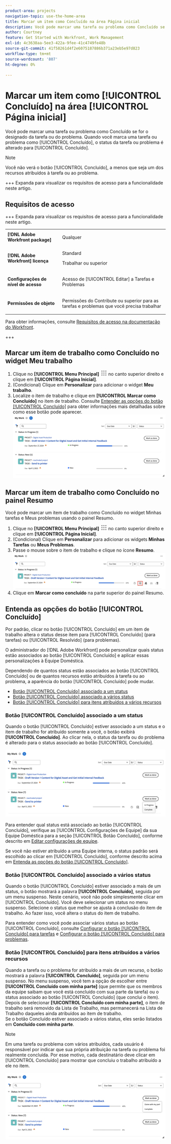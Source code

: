 ```yaml
---
product-area: projects
navigation-topic: use-the-home-area
title: Marcar um item como Concluído na área Página inicial
description: Você pode marcar uma tarefa ou problema como Concluído se for o designado da tarefa ou do problema. Quando você marca uma tarefa ou problema como Concluído, o status da tarefa ou problema é alterado para Concluído.
author: Courtney
feature: Get Started with Workfront, Work Management
exl-id: 4c3638aa-5ee3-422a-9fee-41c4749fe48b
source-git-commit: 41f58261d4f2e6075187886b371a23eb5e97d823
workflow-type: tm+mt
source-wordcount: '807'
ht-degree: 0%

---
```


# Marcar um item como [!UICONTROL Concluído] na área [!UICONTROL Página inicial]

Você pode marcar uma tarefa ou problema como Concluído se for o designado da tarefa ou do problema. Quando você marca uma tarefa ou problema como [!UICONTROL Concluído], o status da tarefa ou problema é alterado para [!UICONTROL Concluído].

>[!NOTE]
>
>Você não verá o botão [!UICONTROL Concluído], a menos que seja um dos recursos atribuídos à tarefa ou ao problema.

+++ Expanda para visualizar os requisitos de acesso para a funcionalidade neste artigo.

## Requisitos de acesso

+++ Expanda para visualizar os requisitos de acesso para a funcionalidade neste artigo. 

<table style="table-layout:auto"> 
 <col> 
 </col> 
 <col> 
 </col> 
 <tbody> 
  <tr> 
   <td role="rowheader"><strong>[!DNL Adobe Workfront package]</strong></td> 
   <td> <p>Qualquer</p> </td> 
  </tr> 
  <tr> 
   <td role="rowheader"><strong>[!DNL Adobe Workfront] licença</strong></td> 
   <td> 
   <p>Standard</p>
   <p>Trabalhar ou superior</p> </td> 
  </tr> 
  <tr> 
   <td role="rowheader"><strong>Configurações de nível de acesso</strong></td> 
   <td> <p>Acesso de [!UICONTROL Editar] a Tarefas e Problemas</p></td> 
  </tr> 
  <tr> 
   <td role="rowheader"><strong>Permissões de objeto</strong></td> 
   <td> <p>Permissões do Contribute ou superior para as tarefas e problemas que você precisa trabalhar</p></td> 
  </tr> 
 </tbody> 
</table>

Para obter informações, consulte [Requisitos de acesso na documentação do Workfront](/help/quicksilver/administration-and-setup/add-users/access-levels-and-object-permissions/access-level-requirements-in-documentation.md).

+++

## Marcar um item de trabalho como Concluído no widget Meu trabalho

1. Clique no **[!UICONTROL Menu Principal]** ![Ícone do Menu Principal](assets/main-menu-icon.png) no canto superior direito e clique em **[!UICONTROL Página Inicial]**.
1. (Condicional) Clique em **Personalizar** para adicionar o widget **Meu trabalho**.
1. Localize o item de trabalho e clique em **[!UICONTROL Marcar como Concluído]** no item de trabalho.
Consulte [Entender as opções do botão [!UICONTROL Concluído]](#understand-the-options-of-the-done-button) para obter informações mais detalhadas sobre como esse botão pode aparecer.
   ![Minha Marca de Trabalho como Concluída](assets/my-work-done.png)


## Marcar um item de trabalho como Concluído no painel Resumo

Você pode marcar um item de trabalho como Concluído no widget Minhas tarefas e Meus problemas usando o painel Resumo.

1. Clique no **[!UICONTROL Menu Principal]** ![Ícone do Menu Principal](assets/main-menu-icon.png) no canto superior direito e clique em **[!UICONTROL Página Inicial]**.
1. (Condicional) Clique em **Personalizar** para adicionar os widgets **Minhas Tarefas** ou **Meus Problemas**.
1. Passe o mouse sobre o item de trabalho e clique no ícone **Resumo**.
   ![Abrir resumo](assets/open-summary-new-home.png)
1. Clique em **Marcar como concluído** na parte superior do painel Resumo.


## Entenda as opções do botão [!UICONTROL Concluído]

Por padrão, clicar no botão [!UICONTROL Concluído] em um item de trabalho altera o status desse item para [!UICONTROL Concluído] (para tarefas) ou [!UICONTROL Resolvido] (para problemas).

O administrador do [!DNL Adobe Workfront] pode personalizar quais status estão associados ao botão [!UICONTROL Concluído] e aplicar essas personalizações à Equipe Doméstica.

Dependendo de quantos status estão associados ao botão [!UICONTROL Concluído] ou de quantos recursos estão atribuídos à tarefa ou ao problema, a aparência do botão [!UICONTROL Concluído] pode mudar.

* [Botão [!UICONTROL Concluído] associado a um status](#done-button-associated-with-one-status)
* [Botão [!UICONTROL Concluído] associado a vários status](#done-button-associated-with-multiple-statuses)
* [Botão [!UICONTROL Concluído] para itens atribuídos a vários recursos](#done-button-for-items-assigned-to-multiple-resources)

### Botão [!UICONTROL Concluído] associado a um status

Quando o botão [!UICONTROL Concluído] estiver associado a um status e o item de trabalho for atribuído somente a você, o botão exibirá **[!UICONTROL Concluído]**. Ao clicar nela, o status da tarefa ou do problema é alterado para o status associado ao botão [!UICONTROL Concluído].

![Botão Concluído](assets/done-button-status.png)

Para entender qual status está associado ao botão [!UICONTROL Concluído], verifique as [!UICONTROL Configurações de Equipe] da sua Equipe Doméstica para a seção [!UICONTROL Botão Concluído], conforme descrito em [Editar configurações de equipe](../../../people-teams-and-groups/create-and-manage-teams/edit-team-settings.md).

Se você não estiver atribuído a uma Equipe interna, o status padrão será escolhido ao clicar em [!UICONTROL Concluído], conforme descrito acima em [Entenda as opções do botão [!UICONTROL Concluído]](#understand-the-options-of-the-done-button).

### Botão [!UICONTROL Concluído] associado a vários status

Quando o botão [!UICONTROL Concluído] estiver associado a mais de um status, o botão mostrará a palavra **[!UICONTROL Concluído]**, seguida por um menu suspenso. Neste cenário, você não pode simplesmente clicar em [!UICONTROL Concluído]. Você deve selecionar um status no menu suspenso. Selecione o status que melhor se ajusta à conclusão do item de trabalho. Ao fazer isso, você altera o status do item de trabalho.

Para entender como você pode associar vários status ao botão [!UICONTROL Concluído], consulte [Configurar o botão [!UICONTROL Concluído] para tarefas](../../../people-teams-and-groups/create-and-manage-teams/configure-the-done-button-for-tasks.md) e [Configurar o botão [!UICONTROL Concluído] para problemas](../../../people-teams-and-groups/create-and-manage-teams/configure-the-done-button-for-issues.md).

### Botão [!UICONTROL Concluído] para itens atribuídos a vários recursos

Quando a tarefa ou o problema for atribuído a mais de um recurso, o botão mostrará a palavra **[!UICONTROL Concluído]**, seguida por um menu suspenso. No menu suspenso, você tem a opção de escolher entre **[!UICONTROL Concluído com minha parte]** (que permite que os membros da equipe saibam que você está concluído com sua parte da tarefa) ou o status associado ao botão [!UICONTROL Concluído] (que conclui o item). Depois de selecionar **[!UICONTROL Concluído com minha parte]**, o item de trabalho será removido da Lista de Trabalho, mas permanecerá na Lista de Trabalho daqueles ainda atribuídos ao item de trabalho.\
Se o botão Concluído estiver associado a vários status, eles serão listados em **Concluído com minha parte**.

>[!NOTE]
>
>Em uma tarefa ou problema com vários atribuídos, cada usuário é responsável por indicar que sua própria atribuição na tarefa ou problema foi realmente concluída. Por esse motivo, cada destinatário deve clicar em [!UICONTROL Concluído] para mostrar que concluiu o trabalho atribuído a ele no item.

![Concluído com minha parte](assets/done-with-my-part.png)

